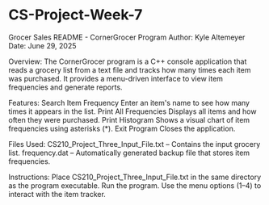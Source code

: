# CS-Project-Week-7
Grocer Sales
README - CornerGrocer Program
Author: Kyle Altemeyer
Date: June 29, 2025

Overview:
The CornerGrocer program is a C++ console application that reads a grocery list from a text file and tracks how many times each item was purchased. It provides a menu-driven interface to view item frequencies and generate reports.

Features:
Search Item Frequency
Enter an item's name to see how many times it appears in the list.
Print All Frequencies
Displays all items and how often they were purchased.
Print Histogram
Shows a visual chart of item frequencies using asterisks (*).
Exit Program
Closes the application.

Files Used:
CS210_Project_Three_Input_File.txt – Contains the input grocery list.
frequency.dat – Automatically generated backup file that stores item frequencies.

Instructions:
Place CS210_Project_Three_Input_File.txt in the same directory as the program executable.
Run the program.
Use the menu options (1–4) to interact with the item tracker.
